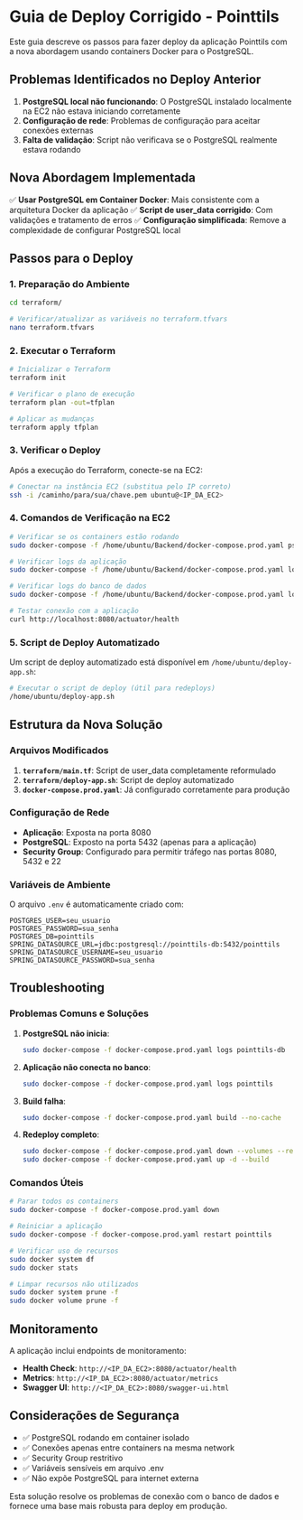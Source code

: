 # Guia de Deploy Corrigido - Pointtils

Este guia descreve os passos para fazer deploy da aplicação Pointtils com a nova abordagem usando containers Docker para o PostgreSQL.

## Problemas Identificados no Deploy Anterior

1. **PostgreSQL local não funcionando**: O PostgreSQL instalado localmente na EC2 não estava iniciando corretamente
2. **Configuração de rede**: Problemas de configuração para aceitar conexões externas
3. **Falta de validação**: Script não verificava se o PostgreSQL realmente estava rodando

## Nova Abordagem Implementada

✅ **Usar PostgreSQL em Container Docker**: Mais consistente com a arquitetura Docker da aplicação
✅ **Script de user_data corrigido**: Com validações e tratamento de erros
✅ **Configuração simplificada**: Remove a complexidade de configurar PostgreSQL local

## Passos para o Deploy

### 1. Preparação do Ambiente

```bash
cd terraform/

# Verificar/atualizar as variáveis no terraform.tfvars
nano terraform.tfvars
```

### 2. Executar o Terraform

```bash
# Inicializar o Terraform
terraform init

# Verificar o plano de execução
terraform plan -out=tfplan

# Aplicar as mudanças
terraform apply tfplan
```

### 3. Verificar o Deploy

Após a execução do Terraform, conecte-se na EC2:

```bash
# Conectar na instância EC2 (substitua pelo IP correto)
ssh -i /caminho/para/sua/chave.pem ubuntu@<IP_DA_EC2>
```

### 4. Comandos de Verificação na EC2

```bash
# Verificar se os containers estão rodando
sudo docker-compose -f /home/ubuntu/Backend/docker-compose.prod.yaml ps

# Verificar logs da aplicação
sudo docker-compose -f /home/ubuntu/Backend/docker-compose.prod.yaml logs pointtils

# Verificar logs do banco de dados
sudo docker-compose -f /home/ubuntu/Backend/docker-compose.prod.yaml logs pointtils-db

# Testar conexão com a aplicação
curl http://localhost:8080/actuator/health
```

### 5. Script de Deploy Automatizado

Um script de deploy automatizado está disponível em `/home/ubuntu/deploy-app.sh`:

```bash
# Executar o script de deploy (útil para redeploys)
/home/ubuntu/deploy-app.sh
```

## Estrutura da Nova Solução

### Arquivos Modificados

1. **`terraform/main.tf`**: Script de user_data completamente reformulado
2. **`terraform/deploy-app.sh`**: Script de deploy automatizado
3. **`docker-compose.prod.yaml`**: Já configurado corretamente para produção

### Configuração de Rede

- **Aplicação**: Exposta na porta 8080
- **PostgreSQL**: Exposto na porta 5432 (apenas para a aplicação)
- **Security Group**: Configurado para permitir tráfego nas portas 8080, 5432 e 22

### Variáveis de Ambiente

O arquivo `.env` é automaticamente criado com:

```env
POSTGRES_USER=seu_usuario
POSTGRES_PASSWORD=sua_senha  
POSTGRES_DB=pointtils
SPRING_DATASOURCE_URL=jdbc:postgresql://pointtils-db:5432/pointtils
SPRING_DATASOURCE_USERNAME=seu_usuario
SPRING_DATASOURCE_PASSWORD=sua_senha
```

## Troubleshooting

### Problemas Comuns e Soluções

1. **PostgreSQL não inicia**:
   ```bash
   sudo docker-compose -f docker-compose.prod.yaml logs pointtils-db
   ```

2. **Aplicação não conecta no banco**:
   ```bash
   sudo docker-compose -f docker-compose.prod.yaml logs pointtils
   ```

3. **Build falha**:
   ```bash
   sudo docker-compose -f docker-compose.prod.yaml build --no-cache
   ```

4. **Redeploy completo**:
   ```bash
   sudo docker-compose -f docker-compose.prod.yaml down --volumes --remove-orphans
   sudo docker-compose -f docker-compose.prod.yaml up -d --build
   ```

### Comandos Úteis

```bash
# Parar todos os containers
sudo docker-compose -f docker-compose.prod.yaml down

# Reiniciar a aplicação
sudo docker-compose -f docker-compose.prod.yaml restart pointtils

# Verificar uso de recursos
sudo docker system df
sudo docker stats

# Limpar recursos não utilizados
sudo docker system prune -f
sudo docker volume prune -f
```

## Monitoramento

A aplicação inclui endpoints de monitoramento:

- **Health Check**: `http://<IP_DA_EC2>:8080/actuator/health`
- **Metrics**: `http://<IP_DA_EC2>:8080/actuator/metrics`
- **Swagger UI**: `http://<IP_DA_EC2>:8080/swagger-ui.html`

## Considerações de Segurança

- ✅ PostgreSQL rodando em container isolado
- ✅ Conexões apenas entre containers na mesma network
- ✅ Security Group restritivo
- ✅ Variáveis sensíveis em arquivo .env
- ✅ Não expõe PostgreSQL para internet externa

Esta solução resolve os problemas de conexão com o banco de dados e fornece uma base mais robusta para deploy em produção.
